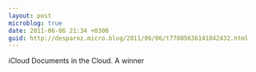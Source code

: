 ```yaml
---
layout: post
microblog: true
date: 2011-06-06 21:34 +0300
guid: http://desparoz.micro.blog/2011/06/06/t77805636141842432.html
---
```

iCloud Documents in the Cloud. A winner
